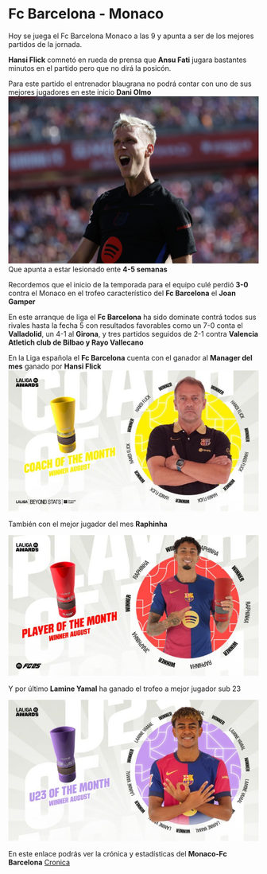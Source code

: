 # Fc Barcelona - Monaco 

Hoy se juega el Fc Barcelona Monaco a las 9 y apunta a ser de los mejores partidos de la jornada.

**Hansi Flick** comnetó en rueda de prensa que **Ansu Fati** jugara bastantes minutos en el partido pero que no dirá la posicón.

Para este partido el entrenador blaugrana no podrá contar con uno de sus mejores jugadores en este inicio **Dani Olmo** ![Dani Olmo](Dani.jpg)
Que apunta a estar lesionado ente **4-5 semanas**

Recordemos que el inicio de la temporada para el equipo culé perdió **3-0** contra el Monaco en el trofeo característico del **Fc Barcelona** el **Joan Gamper**

En este arranque de liga el **Fc Barcelona** ha sido dominate contrá todos sus rivales hasta la fecha 5 con resultados favorables como un 7-0 conta el **Valladolid**, un 4-1 al **Girona**, y tres partidos seguidos de 2-1 contra **Valencia Atletich club de Bilbao y Rayo Vallecano**

En la Liga española el **Fc Barcelona** cuenta con el ganador al **Manager del mes** ganado por **Hansi Flick** ![Hansi Flick](Flick.jpeg) 

También con el mejor jugador del mes **Raphinha** 

![Raphinha](Raphinha2.jpeg)

Y por último **Lamine Yamal** ha ganado el trofeo a mejor jugador sub 23 

![Lamine Yamal](LamineYamal.jpeg) 

En este enlace podrás ver la crónica y estadísticas del **Monaco-Fc Barcelona** [Cronica](https://github.com/Didacr45/Practica-1/blob/main/Cronica%20Monaco-Fc%20Barcelona.md)

